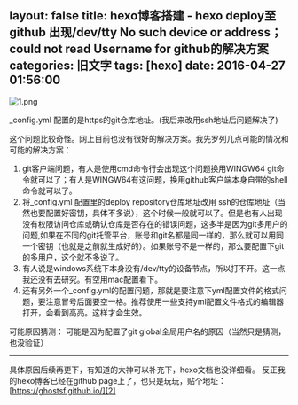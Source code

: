 layout: false
title: hexo博客搭建 - hexo deploy至github 出现/dev/tty No such device or address；could not read Username for github的解决方案
categories: 旧文字
tags: [hexo]
date: 2016-04-27 01:56:00
---
![1.png][1]


_config.yml 配置的是https的git仓库地址。(我后来改用ssh地址后问题解决了)

这个问题比较奇怪。网上目前也没有很好的解决方案。我先罗列几点可能的情况和可能的解决方案：
1. git客户端问题，有人是使用cmd命令行会出现这个问题换用WINGW64 git命令就可以了；有人是WINGW64有这问题，换用github客户端本身自带的shell命令就可以了。
2. 将_config.yml 配置里的deploy repository仓库地址改用 ssh的仓库地址（当然也要配置好密钥，具体不多说），这个时候一般就可以了。但是也有人出现没有权限访问仓库或确认仓库是否存在的错误问题，这多半是因为git多用户的问题,如果在不同的git托管平台，账号和git名都是同一样的，那么就可以用同一个密钥（也就是之前就生成好的）。如果账号不是一样的，那么要配置下git的多用户，这个就不多说了。
3. 有人说是windows系统下本身没有/dev/tty的设备节点，所以打不开。这一点我还没有去研究。有空用mac配置看下。
4. 还有另外一个_config.yml的配置问题，那就是要注意下yml配置文件的格式问题，要注意冒号后面要空一格。推荐使用一些支持yml配置文件格式的编辑器打开，会看到高亮。这样才会生效。

可能原因猜测：
可能是因为配置了git global全局用户名的原因（当然只是猜测，也没验证）

----------

具体原因后续再更下，有知道的大神可以补充下，hexo文档也没详细看。
反正我的hexo博客已经在github page上了，也只是玩玩，贴个地址：[https://ghostsf.github.io/][2]


  [1]: http://www.ghostsf.com/usr/uploads/2016/04/3183280485.png
  [2]: https://ghostsf.github.io/
